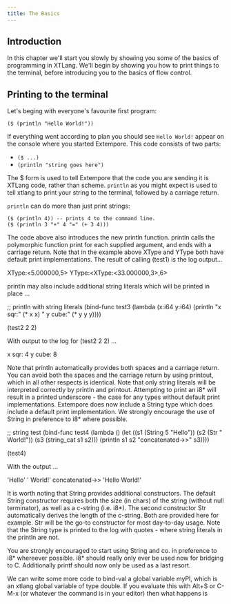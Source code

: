 ```yaml
---
title: The Basics
---
```


## Introduction

In this chapter we'll start you slowly by showing you some of the basics of programming in XTLang. We'll begin by showing you how to print things to the terminal, before introducing you to the basics of flow control.

## Printing to the terminal

Let's beging with everyone's favourite first program:

~~~~ sourceCode
($ (println "Hello World!"))
~~~~

If everything went according to plan you should see `Hello World!` appear on the console where you started Extempore. This code consists of two parts:

+ ```($ ...)```
+ ```(println "string goes here")```

The $ form is used to tell Extempore that the code you are sending it is XTLang code, rather than scheme. `println` as you might expect is used to tell xtlang to print your string to the terminal, followed by a carriage return.

`println` can do more than just print strings:

~~~~ sourceCode
($ (println 4)) -- prints 4 to the command line.
($ (println 3 "+" 4 "=" (+ 3 4)))
~~~~

The code above also introduces the new println function. println calls the polymorphic function print for each supplied argument, and ends with a carriage return. Note that in the example above XType and YType both have default print implementations. The result of calling (test1) is the log output…

XType:<5.000000,5> YType:<XType:<33.000000,3>,6>

println may also include additional string literals which will be printed in place …

;; println with string literals
(bind-func test3
  (lambda (x:i64 y:i64)
    (println "x sqr:" (* x x) " y cube:" (* y y y))))

(test2 2 2)

With output to the log for (test2 2 2) …

x sqr: 4  y cube: 8

Note that println automatically provides both spaces and a carriage return. You can avoid both the spaces and the carriage return by using printout, which in all other respects is identical. Note that only string literals will be interpreted correctly by println and printout. Attempting to print an i8* will result in a printed underscore - the case for any types without default print implementations. Extempore does now include a String type which does include a default print implementation. We strongly encourage the use of String in preference to i8* where possible.

;; string test
(bind-func test4
  (lambda ()
    (let ((s1 (String 5 "Hello"))
          (s2 (Str " World!"))
          (s3 (string_cat s1 s2)))
      (println s1 s2 "concatenated->>" s3))))

(test4)

With the output …

'Hello' ' World!' concatenated->> 'Hello World!'

It is worth noting that String provides additional constructors. The default String constructor requires both the size (in chars) of the string (without null terminator), as well as a c-string (i.e. i8*). The second constructor Str automatically derives the length of the c-string. Both are provided here for example. Str will be the go-to constructor for most day-to-day usage. Note that the String type is printed to the log with quotes - where string literals in the println are not.

You are strongly encouraged to start using String and co. in preference to i8* whereever possible. i8* should really only ever be used now for bridging to C. Additionally printf should now only be used as a last resort.





We can write some more code to bind-val a global variable myPI, which is an xtlang global variable of type double. If you evaluate this with Alt+S or C-M-x (or whatever the command is in your editor) then what happens is